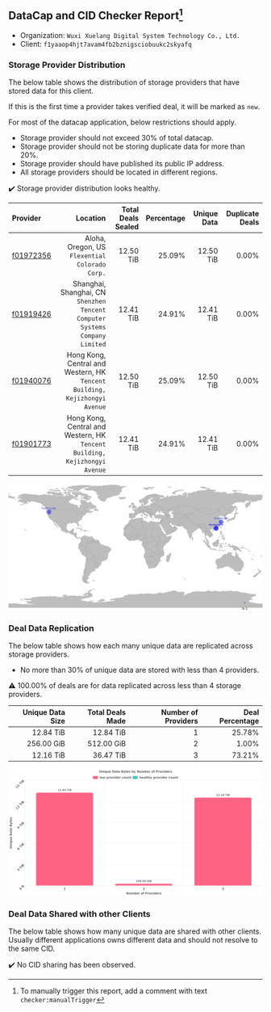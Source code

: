 ## DataCap and CID Checker Report[^1]
 - Organization: `Wuxi Xuelang Digital System Technology Co., Ltd.`
 - Client: `f1yaaop4hjt7avam4fb2bznigsciobuukc2skyafq`
### Storage Provider Distribution
The below table shows the distribution of storage providers that have stored data for this client.

If this is the first time a provider takes verified deal, it will be marked as `new`.

For most of the datacap application, below restrictions should apply.
 - Storage provider should not exceed 30% of total datacap.
 - Storage provider should not be storing duplicate data for more than 20%.
 - Storage provider should have published its public IP address.
 - All storage providers should be located in different regions.

✔️ Storage provider distribution looks healthy.

| Provider                                              |                                                                       Location | Total Deals Sealed | Percentage | Unique Data | Duplicate Deals |
| :---------------------------------------------------- | -----------------------------------------------------------------------------: | -----------------: | ---------: | ----------: | --------------: |
| [f01972356](https://filfox.info/en/address/f01972356) |                              Aloha, Oregon, US<br/>`Flexential Colorado Corp.` |          12.50 TiB |     25.09% |   12.50 TiB |           0.00% |
| [f01919426](https://filfox.info/en/address/f01919426) | Shanghai, Shanghai, CN<br/>`Shenzhen Tencent Computer Systems Company Limited` |          12.41 TiB |     24.91% |   12.41 TiB |           0.00% |
| [f01940076](https://filfox.info/en/address/f01940076) |  Hong Kong, Central and Western, HK<br/>`Tencent Building, Kejizhongyi Avenue` |          12.50 TiB |     25.09% |   12.50 TiB |           0.00% |
| [f01901773](https://filfox.info/en/address/f01901773) |  Hong Kong, Central and Western, HK<br/>`Tencent Building, Kejizhongyi Avenue` |          12.41 TiB |     24.91% |   12.41 TiB |           0.00% |

![Provider Distribution](https://raw.githubusercontent.com/data-preservation-programs/filplus-checker-assets/main/filecoin-project/filecoin-plus-large-datasets/issues/1341/1671628060266.png)
### Deal Data Replication
The below table shows how each many unique data are replicated across storage providers.
- No more than 30% of unique data are stored with less than 4 providers.

⚠️ 100.00% of deals are for data replicated across less than 4 storage providers.

| Unique Data Size | Total Deals Made | Number of Providers | Deal Percentage |
| ---------------: | ---------------: | ------------------: | --------------: |
|        12.84 TiB |        12.84 TiB |                   1 |          25.78% |
|       256.00 GiB |       512.00 GiB |                   2 |           1.00% |
|        12.16 TiB |        36.47 TiB |                   3 |          73.21% |

![Replication Distribution](https://raw.githubusercontent.com/data-preservation-programs/filplus-checker-assets/main/filecoin-project/filecoin-plus-large-datasets/issues/1341/1671628061258.png)
### Deal Data Shared with other Clients
The below table shows how many unique data are shared with other clients.
Usually different applications owns different data and should not resolve to the same CID.

✔️ No CID sharing has been observed.

[^1]: To manually trigger this report, add a comment with text `checker:manualTrigger`
